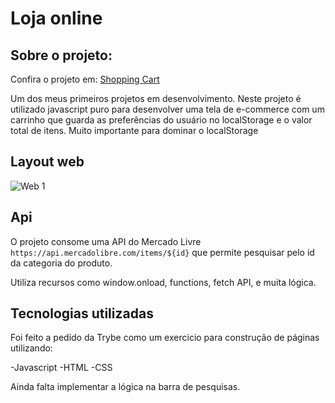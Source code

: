 # Loja online

## Sobre o projeto:
Confira o projeto em: [Shopping Cart](https://danielhott.github.io/Shopping-Cart/)

Um dos meus primeiros projetos em desenvolvimento. Neste projeto é utilizado javascript puro para desenvolver uma tela de e-commerce com um carrinho que guarda as preferências do usuário no localStorage e o valor total de itens. Muito importante para dominar o localStorage

## Layout web

![Web 1](https://github.com/DanielHott/exercise-redux-thunk/blob/exercise-one/ShoppingCart.png)

## Api

O projeto consome uma API do Mercado Livre `https://api.mercadolibre.com/items/${id}` que permite pesquisar pelo id da categoria do produto.

Utiliza recursos como window.onload, functions, fetch API, e muita lógica.


## Tecnologias utilizadas

Foi feito a pedido da Trybe como um exercicio para construção de páginas utilizando:

-Javascript
-HTML
-CSS

Ainda falta implementar a lógica na barra de pesquisas.

